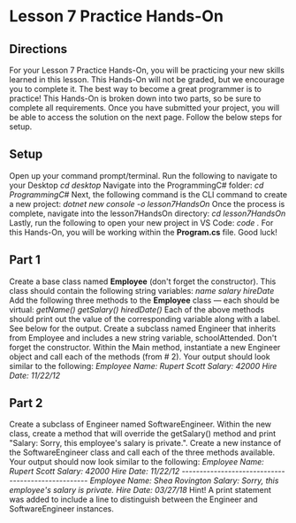 # Lesson 7 Practice Hands-On

## Directions

For your Lesson 7 Practice Hands-On, you will be practicing your new skills learned in this lesson. This Hands-On will not be graded, but we encourage you to complete it. The best way to become a great programmer is to practice! This Hands-On is broken down into two parts, so be sure to complete all requirements. Once you have submitted your project, you will be able to access the solution on the next page. Follow the below steps for setup.

## Setup

Open up your command prompt/terminal.
Run the following to navigate to your Desktop
_cd desktop_
Navigate into the ProgrammingC# folder:
_cd ProgrammingC#_
Next, the following command is the CLI command to create a new project:
_dotnet new console -o lesson7HandsOn_
Once the process is complete, navigate into the lesson7HandsOn directory:
_cd lesson7HandsOn_
Lastly, run the following to open your new project in VS Code:
_code ._
For this Hands-On, you will be working within the **Program.cs** file. Good luck!

## Part 1

Create a base class named **Employee** (don't forget the constructor). This class should contain the following string variables:
_name_
_salary_
_hireDate_
Add the following three methods to the **Employee** class — each should be virtual:
_getName()_
_getSalary()_
_hiredDate()_
Each of the above methods should print out the value of the corresponding variable along with a label.
See below for the output.
Create a subclass named Engineer that inherits from Employee and includes a new string variable, schoolAttended. Don't forget the constructor.
Within the Main method, instantiate a new Engineer object and call each of the methods (from # 2).
Your output should look similar to the following:
_Employee Name: Rupert Scott_
_Salary: 42000_
_Hire Date: 11/22/12_

## Part 2

Create a subclass of Engineer named SoftwareEngineer.
Within the new class, create a method that will override the getSalary() method and print "Salary: Sorry, this employee's salary is private.".
Create a new instance of the SoftwareEngineer class and call each of the three methods available.
Your output should now look similar to the following:
_Employee Name: Rupert Scott_
_Salary: 42000_
_Hire Date: 11/22/12_
_---------------------------------------------------_
_Employee Name: Shea Rovington_
_Salary: Sorry, this employee's salary is private._
_Hire Date: 03/27/18_
Hint! A print statement was added to include a line to distinguish between the Engineer and SoftwareEngineer instances.
